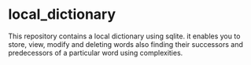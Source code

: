 # local_dictionary
This repository contains a local dictionary using sqlite. 
it enables you to store, view, modify and deleting words
also finding their successors and predecessors of a particular word using complexities.
